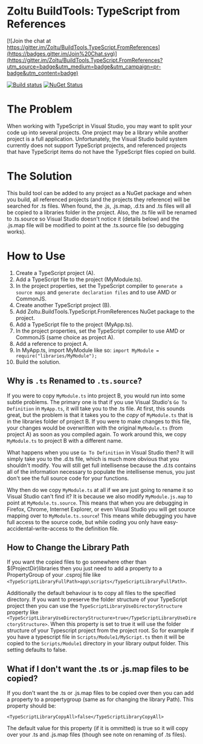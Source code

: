 # Zoltu BuildTools: TypeScript from References

[![Join the chat at https://gitter.im/Zoltu/BuildTools.TypeScript.FromReferences](https://badges.gitter.im/Join%20Chat.svg)](https://gitter.im/Zoltu/BuildTools.TypeScript.FromReferences?utm_source=badge&utm_medium=badge&utm_campaign=pr-badge&utm_content=badge)

[![Build status](http://img.shields.io/appveyor/ci/Zoltu/buildtools-typescript-fromreferences.svg)](https://ci.appveyor.com/project/Zoltu/buildtools-typescript-fromreferences)
[![NuGet Status](http://img.shields.io/nuget/v/Zoltu.BuildTools.TypeScript.FromReferencesTask.svg)](https://www.nuget.org/packages/Zoltu.BuildTools.TypeScript.FromReferencesTask/)

The Problem
====
When working with TypeScript in Visual Studio, you may want to split your code up into several projects.  One project may be a library while another project is a full application.  Unfortunately, the Visual Studio build system currently does not support TypeScript projects, and referenced projects that have TypeScript items do not have the TypeScript files copied on build.

The Solution
============
This build tool can be added to any project as a NuGet package and when you build, all referenced projects (and the projects they reference) will be searched for .ts files.  When found, the .js, .js.map, .d.ts and .ts files will all be copied to a libraries folder in the project.  Also, the .ts file will be renamed to .ts.source so Visual Studio doesn't notice it (details below) and the .js.map file will be modified to point at the .ts.source file (so debugging works).

How to Use
==========
1. Create a TypeScript project (A).
 1. Add a TypeScript file to the project (MyModule.ts).
 1. In the project properties, set the TypeScript compiler to `generate a source maps` and `generate declaration files` and to use AMD or CommonJS.
1. Create another TypeScript project (B).
 1. Add Zoltu.BuildTools.TypeScript.FromReferences NuGet package to the project.
 1. Add a TypeScript file to the project (MyApp.ts).
 1. In the project properties, set the TypeScript compiler to use AMD or CommonJS (same choice as project A).
 1. Add a reference to project A.
 1. In MyApp.ts, import MyModule like so: `import MyModule = require("libraries/MyModule");`
1. Build the solution.

Why is `.ts` Renamed to `.ts.source`?
-----------------------------
If you were to copy `MyModule.ts` into project B, you would run into some subtle problems.  The primary one is that if you use Visual Studio's `Go To Definition` in `MyApp.ts`, it will take you to the .ts file.  At first, this sounds great, but the problem is that it takes you to the *copy* of `MyModule.ts` that is in the libraries folder of project B.  If you were to make changes to this file, your changes would be overwritten with the original `MyModule.ts` (from project A) as soon as you compiled again.  To work around this, we copy `MyModule.ts` to project B with a different name.

What happens when you use `Go To Definition` in Visual Studio then?  It will simply take you to the .d.ts file, which is much more obvious that you shouldn't modify.  You will still get full intellisense because the .d.ts contains all of the information necessary to populate the intellisense menus, you just don't see the full source code for your functions.

Why then do we copy `MyModule.ts` at all if we are just going to rename it so Visual Studio can't find it?  It is because we also modify `MyModule.js.map` to point at `MyModule.ts.source`.  This means that when you are debugging in Firefox, Chrome, Internet Explorer, or even Visual Studio you will get source mapping over to `MyModule.ts.source`!  This means while debugging you have full access to the source code, but while coding you only have easy-accidental-write-access to the definition file.

How to Change the Library Path
---------------------------
If you want the copied files to go somewhere other than $(ProjectDir)libraries then you just need to add a property to a PropertyGroup of your .csproj file like `<TypeScriptLibraryFullPath>app\scripts</TypeScriptLibraryFullPath>`.

Additionally the default behaviour is to copy all files to the specified directory. If you want to preserve the folder structure of your TypeScript project then you can use the `TypeScriptLibraryUseDirectoryStructure` property like `<TypeScriptLibraryUseDirectoryStructure>true</TypeScriptLibraryUseDirectoryStructure>`. When this property is set to true it will use the folder structure of your Typescript project from the project root. So for example if you have a typescript file in `Scripts/Module1/MyScript.ts` then it will be copied to the `Scripts/Module1` directory in your library output folder. This setting defaults to false.

What if I don't want the .ts or .js.map files to be copied?
-----------------------------------------------------------
If you don't want the .ts or .js.map files to be copied over then you can add a property to a propertygroup (same as for changing the library Path). This property should be:

`<TypeScriptLibraryCopyAll>false</TypeScriptLibraryCopyAll>`

The default value for this property (if it is ommitted) is true so it will copy over your .ts and .js.map files (though see note on renaming of .ts files).